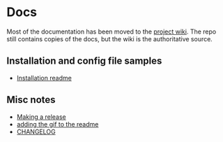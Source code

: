 # Docs

Most of the documentation has been moved to the [project wiki](https://github.com/jzohrab/lute/wiki).  The repo still contains copies of the docs, but the wiki is the authoritative source.

## Installation and config file samples

* [Installation readme](./installation/README.md)

## Misc notes

* [Making a release](./making_a_release.md)
* [adding the gif to the readme](./adding_readme_gif.md)
* [CHANGELOG](./CHANGELOG.md)
